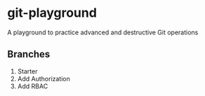 # git-playground
A playground to practice advanced and destructive Git operations

## Branches

1. Starter
2. Add Authorization
3. Add RBAC
